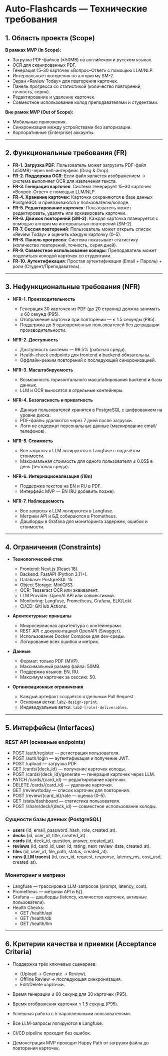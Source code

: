 # Auto-Flashcards — Технические требования

## 1. Область проекта (Scope)

**В рамках MVP (In Scope):**

- Загрузка PDF-файлов (≤50MB) на английском и русском языках.
- OCR для сканированных PDF.
- Генерация 15–30 карточек «Вопрос–Ответ» с помощью LLM/NLP.
- Интервальные повторения по алгоритму SM-2.
- Экран «Review Today» для повторения карточек.
- Панель прогресса со статистикой (количество повторений, точность, серия).
- Редактирование и удаление карточек.
- Совместное использование колод преподавателями и студентами.

**Вне рамок MVP (Out of Scope):**

- Мобильные приложения.
- Синхронизация между устройствами без авторизации.
- Корпоративные (Enterprise) аккаунты.

---

## 2. Функциональные требования (FR)

- **FR-1. Загрузка PDF**: Пользователь может загрузить PDF-файл (≤50MB) через веб-интерфейс (Drag & Drop).
- **FR-2. Поддержка OCR**: Если файл является изображением → система выполняет OCR для извлечения текста.
- **FR-3. Генерация карточек**: Система генерирует 15–30 карточек «Вопрос–Ответ» с помощью LLM/NLP.
- **FR-4. Хранение карточек**: Карточки сохраняются в базе данных PostgreSQL и привязываются к пользователю/колоде.
- **FR-5. Редактирование карточек**: Пользователь может редактировать, удалять или архивировать карточки.
- **FR-6. Движок повторений (SM-2)**: Каждая карточка планируется с помощью алгоритма интервальных повторений (SM-2).
- **FR-7. Сессия повторений**: Пользователь может открыть список «Review Today» и оценить каждую карточку (0–5).
- **FR-8. Панель прогресса**: Система показывает статистику (количество повторений, точность, серия дней).
- **FR-9. Совместное использование колоды**: Преподаватель может поделиться колодой карточек со студентами.
- **FR-10. Аутентификация**: Простая аутентификация (Email + Пароль) + роли (Студент/Преподаватель).

---

## 3. Нефункциональные требования (NFR)

- **NFR-1. Производительность**

  - Генерация 30 карточек из PDF (до 20 страниц) должна занимать ≤ 60 секунд (P95).
  - Отображение карточки при повторении — ≤ 1.5 секунды (P95).
  - Поддержка до 5 одновременных пользователей без деградации производительности.

- **NFR-2. Доступность**

  - Доступность системы — 99.5% (рабочая среда).
  - Health-check endpoints для frontend и backend обязательны.
  - Оффлайн-режим повторений с последующей синхронизацией.

- **NFR-3. Масштабируемость**

  - Возможность горизонтального масштабирования backend и базы данных.
  - LLM и OCR выносятся в отдельные контейнеры.

- **NFR-4. Безопасность и приватность**

  - Данные пользователей хранятся в PostgreSQL с шифрованием на уровне диска.
  - PDF-файлы удаляются через 7 дней после загрузки.
  - Логи не содержат персональные данные (маскирование email/телефонов).

- **NFR-5. Стоимость**

  - Все запросы к LLM логируются в Langfuse с подсчётом стоимости.
  - Максимальная стоимость для одного пользователя ≤ 0.05$ в день (тестовая среда).

- **NFR-6. Интернационализация (i18n)**

  - Поддержка текстов на EN и RU в PDF.
  - Интерфейс MVP — EN (RU добавить позже).

- **NFR-7. Наблюдаемость**
  - Все запросы к LLM логируются в Langfuse.
  - Метрики API и БД собираются в Prometheus.
  - Дашборды в Grafana для мониторинга задержек, ошибок и стоимости.

---

## 4. Ограничения (Constraints)

- **Технологический стек**

  - Frontend: Next.js (React 18).
  - Backend: FastAPI (Python 3.11+).
  - Database: PostgreSQL 15.
  - Object Storage: MinIO/S3.
  - OCR: Tesseract OCR или эквивалент.
  - LLM Provider: OpenAI API или совместимый.
  - Monitoring: Langfuse, Prometheus, Grafana, ELK/Loki.
  - CI/CD: GitHub Actions.

- **Архитектурные принципы**

  - Микросервисная архитектура с контейнерами.
  - REST API с документацией OpenAPI (Swagger).
  - Использование Docker Compose для dev-среды.
  - Логирование всех ошибок и метрик.

- **Данные**

  - Формат: только PDF (MVP).
  - Максимальный размер файла: 50MB.
  - Поддержка языков: EN, RU.
  - Максимум карточек за сессию: 50.

- **Организационные ограничения**
  - Каждый артефакт создаётся отдельным Pull Request.
  - Основная ветка: `lab2-design-sprint`.
  - Индивидуальные ветки: `lab2-[role]-deliverables`.

---

## 5. Интерфейсы (Interfaces)

### REST API (основные endpoints)

- POST /auth/register — регистрация пользователя.
- POST /auth/login — аутентификация и получение JWT.
- POST /upload — загрузка PDF.
- GET /cards/{deck_id} — получение карточек колоды.
- POST /cards/{deck_id}/generate — генерация карточек через LLM.
- PATCH /cards/{card_id} — редактирование карточки.
- DELETE /cards/{card_id} — удаление карточки.
- GET /review/today — список карточек для повторения.
- POST /review/{card_id}/rate — оценка (0–5).
- GET /stats/dashboard — статистика пользователя.
- POST /share/deck/{deck_id} — совместное использование колоды.

### Сущности базы данных (PostgreSQL)

- **users** (id, email, password_hash, role, created_at).
- **decks** (id, user_id, title, created_at).
- **cards** (id, deck_id, question, answer, created_at).
- **reviews** (id, card_id, user_id, rating, next_review_date, created_at).
- **files** (id, user_id, file_path, status, created_at).
- **runs (LLM traces)** (id, user_id, request, response, latency_ms, cost_usd, created_at).

### Мониторинг и метрики

- Langfuse — трассировка LLM-запросов (prompt, latency, cost).
- Prometheus — метрики API и БД.
- Grafana — дашборды (latency, количество карточек, активные пользователи).
- Health Checks:
  - GET /health/api
  - GET /health/db
  - GET /health/llm

---

## 6. Критерии качества и приемки (Acceptance Criteria)

- Поддержка трёх ключевых сценариев:

  - (Upload → Generate → Review).
  - Offline Review → последующая синхронизация.
  - Edit/Delete карточки.

- Время генерации ≤ 60 секунд для 30 карточек (P95).
- Время отображения карточки ≤ 1.5 секунд (P95).
- Успешная работа с 5 параллельными пользователями.
- Все LLM-запросы логируются в Langfuse.
- CI/CD pipeline проходит без ошибок.
- Демонстрация MVP проходит Happy Path от загрузки файла до повторения карточек.

